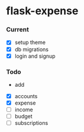 # flask-expense

### Current
- [X] setup theme
- [X] db migrations
- [X] login and signup

### Todo
- add
 - [X] accounts
 - [X] expense
 - [ ] income
 - [ ] budget
 - [ ] subscriptions